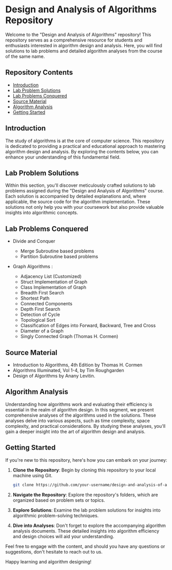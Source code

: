 # Design and Analysis of Algorithms Repository

Welcome to the "Design and Analysis of Algorithms" repository! This repository serves as a comprehensive resource for students and enthusiasts interested in algorithm design and analysis. Here, you will find solutions to lab problems and detailed algorithm analyses from the course of the same name.

## Repository Contents

- [Introduction](#introduction)
- [Lab Problem Solutions](#lab-problem-solutions)
- [Lab Problems Conquered](#lab-problems-conquered)
- [Source Material](#source-material)
- [Algorithm Analysis](#algorithm-analysis)
- [Getting Started](#getting-started)

## Introduction

The study of algorithms is at the core of computer science. This repository is dedicated to providing a practical and educational approach to mastering algorithm design and analysis. By exploring the contents below, you can enhance your understanding of this fundamental field.

## Lab Problem Solutions

Within this section, you'll discover meticulously crafted solutions to lab problems assigned during the "Design and Analysis of Algorithms" course. Each solution is accompanied by detailed explanations and, where applicable, the source code for the algorithm implementation. These solutions not only help you with your coursework but also provide valuable insights into algorithmic concepts.


## Lab Problems Conquered

- Divide and Conquer
    - Merge Subroutine based problems
    - Partition Subroutine based problems
       
- Graph Algorithms :
    - Adjacency List (Customized)
    - Struct Implementation of Graph
    - Class Implementation of Graph
    - Breadth First Search
    - Shortest Path
    - Connected Components
    - Depth First Search
    - Detection of Cycle
    - Topological Sort
    - Classification of Edges into Forward, Backward, Tree and Cross
    - Diameter of a Graph
    - Singly Connected Graph (Thomas H. Cormen)

 ## Source Material
 - Introduction to Algorithms, 4th Edition by Thomas H. Cormen
 - Algorithms Illuminated, Vol 1-4, by Tim Roughgarden
 - Design of Algorithms by Anany Levitin.
     

## Algorithm Analysis

Understanding how algorithms work and evaluating their efficiency is essential in the realm of algorithm design. In this segment, we present comprehensive analyses of the algorithms used in the solutions. These analyses delve into various aspects, such as time complexity, space complexity, and practical considerations. By studying these analyses, you'll gain a deeper insight into the art of algorithm design and analysis.

## Getting Started

If you're new to this repository, here's how you can embark on your journey:

1. **Clone the Repository**: Begin by cloning this repository to your local machine using Git.

    ```bash
    git clone https://github.com/your-username/design-and-analysis-of-algorithms.git
    ```

2. **Navigate the Repository**: Explore the repository's folders, which are organized based on problem sets or topics.

3. **Explore Solutions**: Examine the lab problem solutions for insights into algorithmic problem-solving techniques.

4. **Dive into Analyses**: Don't forget to explore the accompanying algorithm analysis documents. These detailed insights into algorithm efficiency and design choices will aid your understanding.

Feel free to engage with the content, and should you have any questions or suggestions, don't hesitate to reach out to us.

Happy learning and algorithm designing!
